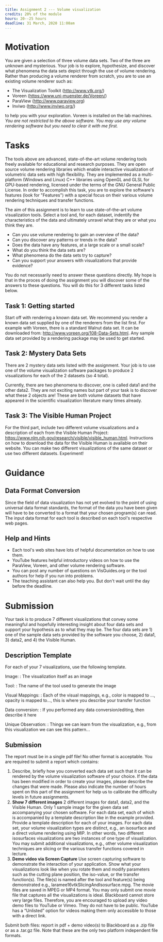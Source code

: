 ```yaml
---
title: Assignment 2 --- Volume visualization
credits: 20% of the module
hours: 20--25 hours
deadline: 31 March, 2020 11:00am
...
```


# Motivation

You are given a selection of three volume data sets. Two of the three are unknown and
mysterious. Your job is to explore, hypothesize, and discover what phenomena the data sets
depict through the use of volume rendering. Rather than producing a volume renderer from
scratch, you are to use an existing volume renderer such as:

* The Visualization Toolkit (<http://www.vtk.org/>)
* Voreen (<https://www.uni-muenster.de/Voreen/>)
* ParaView (<http://www.paraview.org>)
* Inviwo (<http://www.inviwo.org/>)

to help you with your exploration. Voreen is installed on the lab machines.
*You are not restricted to the above
software. You may use any volume rendering software but you need to clear it
with me first.* 

# Tasks

The tools above are advanced, state-of-the-art volume rendering tools freely
available for educational and research purposes. They are open source volume
rendering libraries which enable interactive visualization of volumetric data
sets with high flexibility. They are implemented as a multi-platform (Windows
and Linux) C++ libraries using OpenGL and GLSL for GPU-based rendering,
licensed under the terms of the GNU General Public License. In order to
accomplish this task, you are to explore the software's features (look for
"Features") with a special focus on their various volume rendering techniques
and transfer functions.

The aim of this assignment is to learn to use state-of-the-art volume
visualization tools. Select a tool and, for each dataset, indentify the
characteristics of the data and ultimately unravel what they are or what you
think they are.

- Can you use volume rendering to gain an overview of the data?
- Can you discover any patterns or trends in the data?
- Does the data have any features, at a large scale or a small scale?
- What do you think the data sets are?
- What phenomena do the data sets try to capture?
- Can you support your answers with visualizations that provide evidence?

You do not necessarily need to answer these questions directly. My hope is that
in the proces of doing the assignment you will discover some of the answers to
these questions.  You will do this for 3 different tasks listed below.

## Task 1: Getting started

Start off with rendering a known data set. We recommend you render a known data
set supplied by one of the renderers from the list first. For example with
Voreen, there is a standard Walnut data set. It can be downloaded from:
<http://www.voreen.org/108-Data-Sets.html>. Any sample data set provided by a
rendering package may be used to get started.

## Task 2: Mystery Data Sets

There are 2 mystery data sets listed with the assignment. Your job is to 
use one of the volume visualization software packages to produce 2 
visualizations for each of the 2 datasets (so 4 total).

Currently, there are two phenomena to discover, one is called data1 and the
other data2. They are not exciting names but part of your task is to discover
what these 2 objects are! These are both volume datasets that have appeared in
the scientific visualization literature many times already. 

## Task 3: The Visible Human Project

For the third part, include two different volume visualizations and a
description of each from the Visible Human Project:
<https://www.nlm.nih.gov/research/visible/visible_human.html>.  Instructions on
how to download the data for the Visible Human is available on their website.
You can make two different visualizations of the same dataset or use two
different datasets. Experiment!

# Guidance 

## Data Format Conversion

Since the field of data visualization has not yet evolved to the point of using
universal data format standards, the format of the data you have been given
will have to be converted to a format that your chosen program(s) can read.
The input data format for each tool is described on each tool's respective web
pages.

## Help and Hints

- Each tool's web sites have lots of helpful documentation on how to use them.
- YouTube features helpful introductory videos on how to use the ParaView, Voreen, and other
  volume rendering software.
- You can post any number of questions on VisGuides.org or the tool authors
  for help if you run into problems.
- The teaching assistant can also help you. But don't wait until the day before the deadline.

# Submission

Your task is to produce 7 different visualizations that convey some meaningful
and hopefully interesting insight about four data sets and support your
hypothesis as to what they may be.  The four data sets are 1) one of the sample
data sets provided by the software you choose, 2) data1, 3) data2, and 4) the 
Visible Human. 

## Description Template

For each of your 7 visualizations, use the following template.

Image: 
  : The visualization itself as an image

Tool:
  : The name of the tool used to generate the image

Visual Mappings: 
  : Each of the visual mappings, e.g., color is mapped to ..., opacity
    is mapped to..., this is where you describe your transfer function

Data conversion:
  : If you performed any data conversion/editing, then describe it here

Unique Observation: 
  : Things we can learn from the visualization, e.g., from this 
    visualization we can see this pattern...

## Submission

The report must be in a single pdf file! No other format is acceptable.
You are required to submit a report which contains:

1. Describe, briefly how you converted each data set such that it can be 
   rendered by the volume visualization software of your choice. If the data
   has been modified in order to create your images, please describe the
   changes that were made. Please also indicate the number of hours spent on
   this part of the assignment for help us to calibrate the difficulty levels
   in future assignments.
2. **Show 7 different images** 2 different images for data1, data2, and the
   Visible Human.  Only 1 sample image for the given data set accompanying your
   chosen software. For each data set, each of which is accompanied by a
   template description like in the example provided. Provide a template
   description for each of your images. For each data set, your volume
   visualization types are distinct, e.g., an isosurface and a direct volume
   rendering using MIP. In other words, two different isosurfaces
   visualizations are two instances of one type of visualization. You may
   submit additional visualizations, e.g., other volume visualization
   techniques are slicing or the various transfer functions covered in lecture.
3. **Demo video via Screen Capture** Use screen capturing software to
   demonstrate the interaction of your application. Show what your
   visualizations look like when you rotate them and modify parameters such as
   the cutting plane position, the iso-value, or the transfer function(s).
   The file(s) is named after the tool and feature(s) being
   demonstrated e.g., laramee16vtkSlicingAndIsosurface.mpg.  The movie files
   are saved in MPEG or MP4 format. You may only submit one movie file that
   captures all the visualizations is ideal.  Blackboard cannot store very
   large files.  Therefore, you are encouraged to upload any video demo files
   to YouTube or Vimeo. They do not have to be public. YouTube has a “Unlisted”
   option for videos making them only accessible to those with a direct link.

Submit both files: report in pdf + demo
video(s) to Blackboard as a .zip file or as a .tar.gz file. Note that these are
the only two platform independent file formats.

